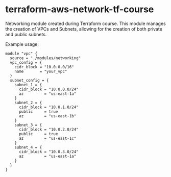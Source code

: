 # terraform-aws-network-tf-course

Networking module created during Terraform course.
This module manages the creation of VPCs and Subnets, allowing for the creation of both private and public subnets.

Example usage:
```
module "vpc" {
  source = "./modules/networking"
  vpc_config = {
    cidr_block = "10.0.0.0/16"
    name       = "your_vpc"
  }
  subnet_config = {
    subnet_1 = {
      cidr_block = "10.0.0.0/24"
      az         = "us-east-1a"
    }
    subnet_2 = {
      cidr_block = "10.0.1.0/24"
      public     = true
      az         = "us-east-1b"
    }
    subnet_3 = {
      cidr_block = "10.0.2.0/24"
      public     = true
      az         = "us-east-1c"
    }
    subnet_4 = {
      cidr_block = "10.0.3.0/24"
      az         = "us-east-1a"
    }
  }
}
```
